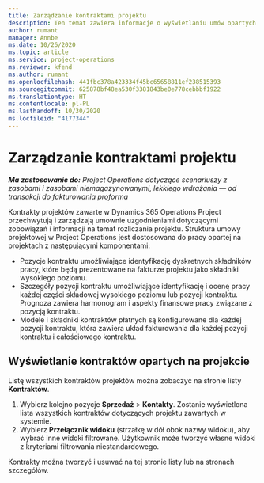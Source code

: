 ```yaml
---
title: Zarządzanie kontraktami projektu
description: Ten temat zawiera informacje o wyświetlaniu umów opartych na projektach.
author: rumant
manager: Annbe
ms.date: 10/26/2020
ms.topic: article
ms.service: project-operations
ms.reviewer: kfend
ms.author: rumant
ms.openlocfilehash: 441fbc378a423334f45bc65658811ef238515393
ms.sourcegitcommit: 625878bf48ea530f3381843be0e778cebbbf1922
ms.translationtype: HT
ms.contentlocale: pl-PL
ms.lasthandoff: 10/30/2020
ms.locfileid: "4177344"
---
```

# <a name="manage-project-contracts"></a>Zarządzanie kontraktami projektu

_**Ma zastosowanie do:** Project Operations dotyczące scenariuszy z zasobami i zasobami niemagazynowanymi, lekkiego wdrażania — od transakcji do fakturowania proforma_

Kontrakty projektów zawarte w Dynamics 365 Operations Project przechwytują i zarządzają umownie uzgodnieniami dotyczącymi zobowiązań i informacji na temat rozliczania projektu. Struktura umowy projektowej w Project Operations jest dostosowana do pracy opartej na projektach z następującymi komponentami:

- Pozycje kontraktu umożliwiające identyfikację dyskretnych składników pracy, które będą prezentowane na fakturze projektu jako składniki wysokiego poziomu.
- Szczegóły pozycji kontraktu umożliwiające identyfikację i ocenę pracy każdej części składowej wysokiego poziomu lub pozycji kontraktu. Prognoza zawiera harmonogram i aspekty finansowe pracy związane z pozycją kontraktu.
- Modele i składniki kontraktów płatnych są konfigurowane dla każdej pozycji kontraktu, która zawiera układ fakturowania dla każdej pozycji kontraktu i całościowego kontraktu.

## <a name="view-all-project-based-contracts"></a>Wyświetlanie kontraktów opartych na projekcie

Listę wszystkich kontraktów projektów można zobaczyć na stronie listy **Kontraktów**. 

1. Wybierz kolejno pozycje **Sprzedaż** > **Kontakty**. Zostanie wyświetlona lista wszystkich kontraktów dotyczących projektu zawartych w systemie. 
2. Wybierz **Przełącznik widoku** (strzałkę w dół obok nazwy widoku), aby wybrać inne widoki filtrowane. Użytkownik może tworzyć własne widoki z kryteriami filtrowania niestandardowego.

Kontrakty można tworzyć i usuwać na tej stronie listy lub na stronach szczegółów.
